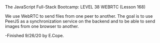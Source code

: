 The JavaScript Full-Stack Bootcamp: LEVEL 38 WEBRTC (Lesson 168)

We use WebRTC to send files from one peer to another. The goal is to use PeerJS as a synchronization service on the backend and to be able to send images from one browser to another.

-Finished 9/26/20 by E.Cope.
